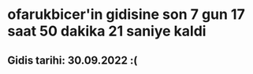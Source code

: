 # ofarukbicer'in gidisine son 7 gun 17 saat 50 dakika 21 saniye kaldi

## Gidis tarihi: 30.09.2022 :(